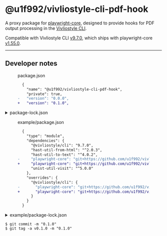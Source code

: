 # @u1f992/vivliostyle-cli-pdf-hook

A proxy package for [playwright-core](https://github.com/microsoft/playwright/tree/main/packages/playwright-core), designed to provide hooks for PDF output processing in the [Vivliostyle CLI](https://github.com/vivliostyle/vivliostyle-cli).

Compatible with Vivliostyle CLI [v9.7.0](https://github.com/vivliostyle/vivliostyle-cli/releases/tag/v9.7.0), which ships with playwright-core [v1.55.0](https://github.com/microsoft/playwright/releases/tag/v1.55.0).

---

## Developer notes

<figure>
<figcaption>package.json</figcaption>

```diff
  {
    "name": "@u1f992/vivliostyle-cli-pdf-hook",
    "private": true,
-   "version": "0.0.0",
+   "version": "0.1.0",
```

</figure>
<details>
<summary>package-lock.json</summary>

```diff
  {
    "name": "@u1f992/vivliostyle-cli-pdf-hook",
-   "version": "0.1.0",
+   "version": "0.1.0",
    "lockfileVersion": 3,
    "requires": true,
    "packages": {
      "": {
        "name": "@u1f992/vivliostyle-cli-pdf-hook",
-       "version": "0.1.0",
+       "version": "0.1.0",
```

</details>
<figure>
<figcaption>example/package.json</figcaption>

```diff
  {
    "type": "module",
    "dependencies": {
      "@vivliostyle/cli": "9.7.0",
      "hast-util-from-html": "^2.0.3",
      "hast-util-to-text": "^4.0.2",
-     "playwright-core": "git+https://github.com/u1f992/vivliostyle-cli-pdf-hook.git",
+     "playwright-core": "git+https://github.com/u1f992/vivliostyle-cli-pdf-hook.git#v0.1.0",
      "unist-util-visit": "^5.0.0"
    },
    "overrides": {
      "@vivliostyle/cli": {
-       "playwright-core": "git+https://github.com/u1f992/vivliostyle-cli-pdf-hook.git"
+       "playwright-core": "git+https://github.com/u1f992/vivliostyle-cli-pdf-hook.git#v0.1.0"
      }
    }
  }
```

</figure>
<details>
<summary>example/package-lock.json</summary>

```diff
  {
    "name": "example",
    "lockfileVersion": 3,
    "requires": true,
    "packages": {
      "": {
        "dependencies": {
          "@vivliostyle/cli": "9.7.0",
          "hast-util-from-html": "^2.0.3",
          "hast-util-to-text": "^4.0.2",
-         "playwright-core": "git+https://github.com/u1f992/vivliostyle-cli-pdf-hook.git",
+         "playwright-core": "git+https://github.com/u1f992/vivliostyle-cli-pdf-hook.git#v0.1.0",
```

</details>

```
$ git commit -m "0.1.0"
$ git tag -a v0.1.0 -m "0.1.0"
```
